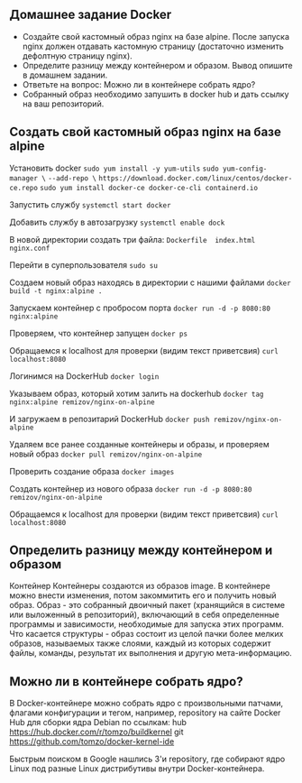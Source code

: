 ## Домашнее задание Docker 
- Создайте свой кастомный образ nginx на базе alpine. После запуска nginx должен отдавать кастомную страницу (достаточно изменить дефолтную страницу nginx).  
- Определите разницу между контейнером и образом. Вывод опишите в домашнем задании.  
- Ответьте на вопрос: Можно ли в контейнере собрать ядро?  
- Собранный образ необходимо запушить в docker hub и дать ссылку на ваш репозиторий.
 
## Создать свой кастомный образ nginx на базе alpine 

Установить docker
``sudo yum install -y yum-utils``
``sudo yum-config-manager \``
	``--add-repo \``
	``https://download.docker.com/linux/centos/docker-ce.repo``
``sudo yum install docker-ce docker-ce-cli containerd.io``

Запустить службу
``systemctl start docker``

Добавить службу в автозагрузку
``systemctl enable dock``

В новой директории создать три файла:
``Dockerfile  index.html  nginx.conf``

Перейти в суперпользователя
``sudo su``

Создаем новый образ находясь в директории с нашими файлами
``docker build -t nginx:alpine .``

Запускаем контейнер с пробросом порта
``docker run -d -p 8080:80 nginx:alpine``

Проверяем, что контейнер запущен
``docker ps``

Обращаемся к localhost для проверки (видим текст приветсвия)
``curl localhost:8080``

Логинимся на DockerHub
``docker login``

Указываем образ, который хотим залить на dockerhub
``docker tag nginx:alpine remizov/nginx-on-alpine``

И загружаем в репозитарий DockerHub
``docker push remizov/nginx-on-alpine``

Удаляем все ранее созданные контейнеры и образы, и проверяем новый образ
``docker pull remizov/nginx-on-alpine``

Проверить создание образа
``docker images``

Создать контейнер из нового образа
``docker run -d -p 8080:80 remizov/nginx-on-alpine``

Обращаемся к localhost для проверки (видим текст приветсвия)
``curl localhost:8080``

## Определить разницу между контейнером и образом  
Контейнер
Контейнеры создаются из образов image. В контейнере можно внести изменения, потом закоммитить его и получить новый образ.
Образ - это собранный двоичный пакет (хранящийся в системе или выложенный в репозиторий), включающий в себя определенные программы и зависимости, необходимые для запуска этих программ. Что касается структуры - образ состоит из целой пачки более мелких образов, называемых также слоями, каждый из которых содержит файлы, команды, результат их выполнения и другую мета-информацию.
## Можно ли в контейнере собрать ядро?
В Docker-контейнере можно собрать ядро с произвольными патчами, флагами конфигурации и тегом, например, repository на сайте Docker Hub для сборки ядра Debian по ссылкам:
hub https://hub.docker.com/r/tomzo/buildkernel
git https://github.com/tomzo/docker-kernel-ide

Быстрым поиском в Google нашлись 3'и repository, где собирают ядро Linux под разные Linux дистрибутивы внутри Docker-контейнера.
